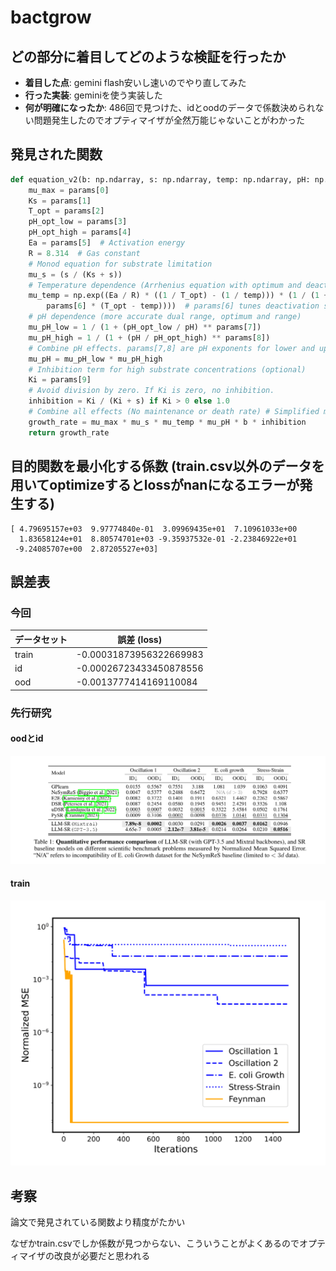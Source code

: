 # bactgrow

## どの部分に着目してどのような検証を行ったか

* **着目した点**: gemini flash安いし速いのでやり直してみた
* **行った実装**: geminiを使う実装した
* **何が明確になったか**: 486回で見つけた、idとoodのデータで係数決められない問題発生したのでオプティマイザが全然万能じゃないことがわかった

## 発見された関数
```python
def equation_v2(b: np.ndarray, s: np.ndarray, temp: np.ndarray, pH: np.ndarray, params: np.ndarray) -> np.ndarray:
    mu_max = params[0]
    Ks = params[1]
    T_opt = params[2]
    pH_opt_low = params[3]
    pH_opt_high = params[4]
    Ea = params[5]  # Activation energy
    R = 8.314  # Gas constant
    # Monod equation for substrate limitation
    mu_s = (s / (Ks + s))
    # Temperature dependence (Arrhenius equation with optimum and deactivation)
    mu_temp = np.exp((Ea / R) * ((1 / T_opt) - (1 / temp))) * (1 / (1 + np.exp(
        params[6] * (T_opt - temp))))  # params[6] tunes deactivation steepness
    # pH dependence (more accurate dual range, optimum and range)
    mu_pH_low = 1 / (1 + (pH_opt_low / pH) ** params[7])
    mu_pH_high = 1 / (1 + (pH / pH_opt_high) ** params[8])
    # Combine pH effects. params[7,8] are pH exponents for lower and upper tolerance respectively.
    mu_pH = mu_pH_low * mu_pH_high
    # Inhibition term for high substrate concentrations (optional)
    Ki = params[9]
    # Avoid division by zero. If Ki is zero, no inhibition.
    inhibition = Ki / (Ki + s) if Ki > 0 else 1.0
    # Combine all effects (No maintenance or death rate) # Simplified model
    growth_rate = mu_max * mu_s * mu_temp * mu_pH * b * inhibition
    return growth_rate
```

## 目的関数を最小化する係数 (train.csv以外のデータを用いてoptimizeするとlossがnanになるエラーが発生する)
```
[ 4.79695157e+03  9.97774840e-01  3.09969435e+01  7.10961033e+00
  1.83658124e+01  8.80574701e+03 -9.35937532e-01 -2.23846922e+01
 -9.24085707e+00  2.87205527e+03]
```

## 誤差表

### 今回
| データセット | 誤差 (loss)            |
|--------------|------------------------|
| train        | -0.00031873956322669983 |
| id           | -0.00026723433450878556 |
| ood          | -0.0013777414169110084  |

### 先行研究
#### oodとid
![alt text](oodとidの誤差表.png)
#### train
![alt text](探索中の誤差の遷移.png)

## 考察
論文で発見されている関数より精度がたかい

なぜかtrain.csvでしか係数が見つからない、こういうことがよくあるのでオプティマイザの改良が必要だと思われる
